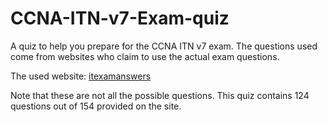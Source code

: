 # CCNA-ITN-v7-Exam-quiz
A quiz to help you  prepare for the CCNA ITN v7 exam. The questions used come from websites who claim to use the actual exam questions.

The used website: [itexamanswers](https://itexamanswers.net/ccna-1-v7-0-final-exam-answers-full-introduction-to-networks.html)

Note that these are not all the possible questions.
This quiz contains 124 questions out of 154 provided on the site.
